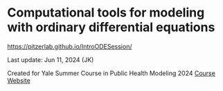 # Computational tools for modeling with ordinary differential equations
https://pitzerlab.github.io/IntroODESession/

Last update: Jun 11, 2024 (JK) 

Created for Yale Summer Course in Public Health Modeling 2024 [Course Website](https://ysph.yale.edu/school-of-public-health/continuing-education/public-health-modeling/)
